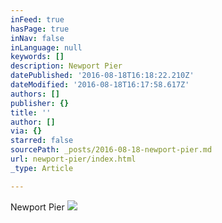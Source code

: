 ```yaml
---
inFeed: true
hasPage: true
inNav: false
inLanguage: null
keywords: []
description: Newport Pier
datePublished: '2016-08-18T16:18:22.210Z'
dateModified: '2016-08-18T16:17:58.617Z'
authors: []
publisher: {}
title: ''
author: []
via: {}
starred: false
sourcePath: _posts/2016-08-18-newport-pier.md
url: newport-pier/index.html
_type: Article

---
```

Newport Pier
![](https://the-grid-user-content.s3-us-west-2.amazonaws.com/25511f2d-9932-47b7-815d-c14501d7fca8.jpg)